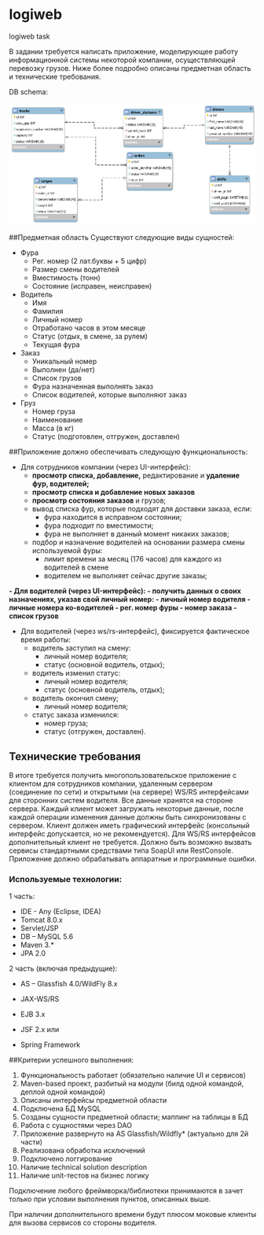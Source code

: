 # logiweb
logiweb task

В задании требуется написать приложение, моделирующее работу информационной системы некоторой компании, осуществляющей перевозку грузов. Ниже более подробно описаны предметная область и технические требования.

DB schema:

<img src="model.png"/>

##Предметная область
Существуют следующие виды сущностей:
- Фура
  - Рег. номер (2 лат.буквы + 5 цифр)
  - Размер смены водителей
  - Вместимость (тонн)
  - Состояние (исправен, неисправен)
- Водитель
  - Имя
  - Фамилия
  - Личный номер
  - Отработано часов в этом месяце
  - Статус (отдых, в смене, за рулем)
  - Текущая фура
- Заказ
  - Уникальный номер
  - Выполнен (да/нет)
  - Список грузов
  - Фура назначенная выполнять заказ
  - Список водителей, которые выполняют заказ
- Груз
  - Номер груза
  - Наименование
  - Масса (в кг)
  - Статус (подготовлен, отгружен, доставлен)
  
  
##Приложение должно обеспечивать следующую функциональность:
- Для сотрудников компании (через UI-интерфейс):
  - <b>просмотр списка, добавление,</b> редактирование и <b>удаление фур, водителей;</b>
  - <b>просмотр списка и добавление новых заказов</b>
  - <b>просмотр состояния заказов </b> и грузов;
  - вывод списка фур, которые подходят для доставки заказа, если:
    - фура находится в исправном состоянии;
    - фура подходит по вместимости;
    - фура не выполняет в данный момент никаких заказов;
  - подбор и назначение водителей на основании размера смены используемой фуры:
    - лимит времени за месяц (176 часов) для каждого из водителей в смене 
    - водителем не выполняет сейчас другие заказы;
<b>
- Для водителей (через UI-интерфейс):
  - получить данных о своих назначениях, указав свой личный номер:
    - личный номер водителя
    - личные номера ко-водителей
    - рег. номер фуры
    - номер заказа
    - список грузов
</b>

- Для водителей (через ws/rs-интерфейс), фиксируется фактическое время работы:
  - водитель заступил на смену:
    - личный номер водителя;
    - статус (основной водитель, отдых);
  - водитель изменил статус:
    - личный номер водителя;
    - статус (основной водитель, отдых);
  - водитель окончил смену;
    - личный номер водителя;
  - статус заказа изменился:
    - номер груза;
    - статус (отгружен, доставлен).

## Технические требования
В итоге требуется получить многопользовательское приложение с клиентом для сотрудников компании, удаленным сервером (соединение по сети) и открытыми (на сервере) WS/RS интерфейсами для сторонних систем водителя.
Все данные хранятся на стороне сервера. Каждый клиент может загружать некоторые данные, после каждой операции изменения данные должны быть синхронизованы с сервером.
Клиент должен иметь графический интерфейс (консольный интерфейс допускается, но не рекомендуется).
Для WS/RS интерфейсов дополнительный клиент не требуется. Должно быть возможно вызвать сервисы стандартными средствами типа SoapUI или RestConsole.
Приложение должно обрабатывать аппаратные и программные ошибки. 

### Используемые технологии:
1 часть: <br> 
- IDE - Any (Eclipse, IDEA)
- Tomcat 8.0.x
- Servlet/JSP
- DB – MySQL 5.6
- Maven 3.*
- JPA 2.0

2 часть (включая предыдущие): <br>
- AS – Glassfish 4.0/WildFly 8.x
- JAX-WS/RS

- EJB 3.x
- JSF 2.x
 или
- Spring Framework

##Критерии успешного выполнения:
1. Функциональность работает (обязательно наличие UI и сервисов)
2. Maven-based проект, разбитый на модули (билд одной командой, деплой одной командой)
3. Описаны интерфейсы предметной области
4. Подключена БД MySQL
5. Созданы сущности предметной области; маппинг на таблицы в БД
6. Работа с сущностями через DAO
7. Приложение развернуто на AS Glassfish/Wildfly* (актуально для 2й части)
8. Реализована обработка исключений
9. Подключено логгирование
10. Наличие technical solution description
11. Наличие unit-тестов на бизнес логику


Подключение любого фреймворка/библиотеки принимаются в зачет только при условии выполнения пунктов, описанных выше.

При наличии дополнительного времени будут плюсом моковые клиенты для вызова сервисов со стороны водителя.

